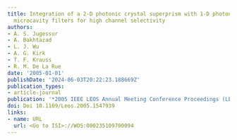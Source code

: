 ```yaml
---
title: Integration of a 2-D photonic crystal superprism with 1-D photonic crystal
  microcavity filters for high channel selectivity
authors:
- A. S. Jugessur
- A. Bakhtazad
- L. J. Wu
- A. G. Kirk
- T. F. Krauss
- R. M. De La Rue
date: '2005-01-01'
publishDate: '2024-06-03T20:22:23.188669Z'
publication_types:
- article-journal
publication: '*2005 IEEE LEOS Annual Meeting Conference Proceedings (LEOS)*'
doi: Doi 10.1109/Leos.2005.1547939
links:
- name: URL
  url: <Go to ISI>://WOS:000235109700094
---
```

